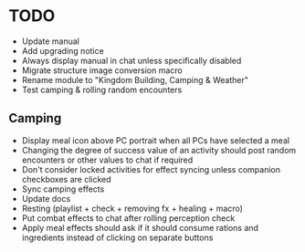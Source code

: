 # TODO

* Update manual
* Add upgrading notice
* Always display manual in chat unless specifically disabled
* Migrate structure image conversion macro
* Rename module to "Kingdom Building, Camping & Weather"
* Test camping & rolling random encounters

## Camping

* Display meal icon above PC portrait when all PCs have selected a meal
* Changing the degree of success value of an activity should post random encounters or other values to chat if required
* Don't consider locked activities for effect syncing unless companion checkboxes are clicked
* Sync camping effects
* Update docs
* Resting (playlist + check + removing fx + healing + macro)
* Put combat effects to chat after rolling perception check
* Apply meal effects should ask if it should consume rations and ingredients instead of clicking on separate buttons